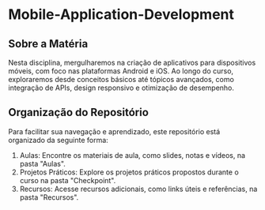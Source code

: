 ﻿# Mobile-Application-Development
 
## Sobre a Matéria
Nesta disciplina, mergulharemos na criação de aplicativos para dispositivos móveis, com foco nas plataformas Android e iOS. Ao longo do curso, exploraremos desde conceitos básicos até tópicos avançados, como integração de APIs, design responsivo e otimização de desempenho.

## Organização do Repositório
Para facilitar sua navegação e aprendizado, este repositório está organizado da seguinte forma:

1. Aulas: Encontre os materiais de aula, como slides, notas e vídeos, na pasta "Aulas".
2. Projetos Práticos: Explore os projetos práticos propostos durante o curso na pasta "Checkpoint".
3. Recursos: Acesse recursos adicionais, como links úteis e referências, na pasta "Recursos".
